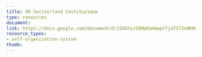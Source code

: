 ```yaml
---
title: XR Switzerland Costituzione 
type: resources
document: 
link: https://docs.google.com/document/d/1SXGYszS8MpKom8wpY7jwT573xHK9w9h_CkGzLyRu18w/edit?usp=sharing
resource_types:
- self-organization-system
thumb: 
---
```

